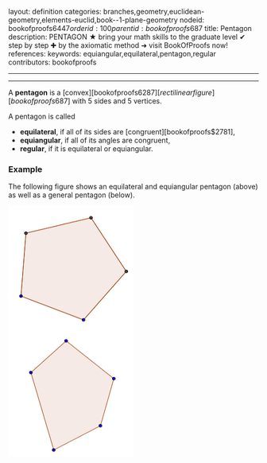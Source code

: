 layout: definition
categories: branches,geometry,euclidean-geometry,elements-euclid,book--1-plane-geometry
nodeid: bookofproofs$6447
orderid: 100
parentid: bookofproofs$687
title: Pentagon
description: PENTAGON &#9733; bring your math skills to the graduate level &#10004; step by step &#10010; by the axiomatic method &#10140; visit BookOfProofs now!
references: 
keywords: equiangular,equilateral,pentagon,regular
contributors: bookofproofs

---


---

A **pentagon** is a [convex][bookofproofs$6287] [rectilinear figure][bookofproofs$687] with 5 sides and 5 vertices.

A pentagon is called 

* **equilateral**, if all of its sides are [congruent][bookofproofs$2781],
* **equiangular**, if all of its angles are congruent,
* **regular**, if it is equilateral or equiangular. 


### Example

The following figure shows an equilateral and equiangular pentagon (above) as well as a general pentagon (below). 


![pentagon](https://github.com/bookofproofs/bookofproofs.github.io/blob/main/_sources/_assets/images/examples/pentagon.png?raw=true)

